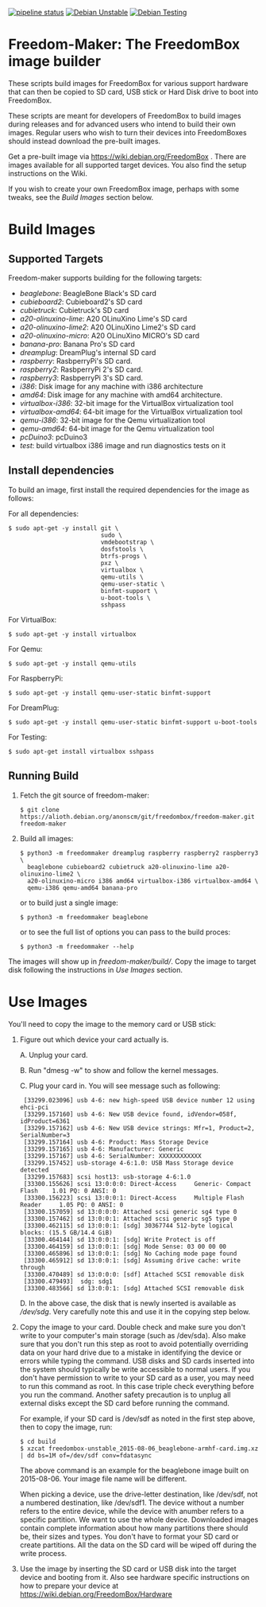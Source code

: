 [![pipeline status](https://salsa.debian.org/freedombox-team/freedom-maker/badges/master/pipeline.svg)](https://salsa.debian.org/freedombox-team/freedom-maker/commits/master)
[![Debian Unstable](https://badges.debian.net/badges/debian/unstable/freedom-maker/version.svg)](https://packages.debian.org/unstable/freedom-maker)
[![Debian Testing](https://badges.debian.net/badges/debian/testing/freedom-maker/version.svg)](https://packages.debian.org/testing/freedom-maker)

# Freedom-Maker: The FreedomBox image builder

These scripts build images for FreedomBox for various support hardware
that can then be copied to SD card, USB stick or Hard Disk drive to
boot into FreedomBox.

These scripts are meant for developers of FreedomBox to build images
during releases and for advanced users who intend to build their own
images.  Regular users who wish to turn their devices into
FreedomBoxes should instead download the pre-built images.

Get a pre-built image via https://wiki.debian.org/FreedomBox .  There
are images available for all supported target devices.  You also find
the setup instructions on the Wiki.

If you wish to create your own FreedomBox image, perhaps with some
tweaks, see the *Build Images* section below.

# Build Images

## Supported Targets

Freedom-maker supports building for the following targets:

- *beaglebone*: BeagleBone Black's SD card
- *cubieboard2*: Cubieboard2's SD card
- *cubietruck*: Cubietruck's SD card
- *a20-olinuxino-lime*: A20 OLinuXino Lime's SD card
- *a20-olinuxino-lime2*: A20 OLinuXino Lime2's SD card
- *a20-olinuxino-micro*: A20 OLinuXino MICRO's SD card
- *banana-pro*: Banana Pro's SD card
- *dreamplug*: DreamPlug's internal SD card
- *raspberry*: RasbperryPi's SD card.
- *raspberry2*: RasbperryPi 2's SD card.
- *raspberry3*: RasbperryPi 3's SD card.
- *i386*: Disk image for any machine with i386 architecture
- *amd64*: Disk image for any machine with amd64 architecture.
- *virtualbox-i386*: 32-bit image for the VirtualBox virtualization tool
- *virtualbox-amd64*: 64-bit image for the VirtualBox virtualization tool
- *qemu-i386*: 32-bit image for the Qemu virtualization tool
- *qemu-amd64*: 64-bit image for the Qemu virtualization tool
- *pcDuino3*: pcDuino3  
- *test*: build virtualbox i386 image and run diagnostics tests on it

## Install dependencies

To build an image, first install the required dependencies for the
image as follows:

For all dependencies:
```shell
$ sudo apt-get -y install git \
                          sudo \
                          vmdebootstrap \
                          dosfstools \
                          btrfs-progs \
                          pxz \
                          virtualbox \
                          qemu-utils \
                          qemu-user-static \
                          binfmt-support \
                          u-boot-tools \
                          sshpass
```

For VirtualBox:
```
$ sudo apt-get -y install virtualbox
```

For Qemu:
```
$ sudo apt-get -y install qemu-utils
```

For RaspberryPi:
```
$ sudo apt-get -y install qemu-user-static binfmt-support
```

For DreamPlug:
```
$ sudo apt-get -y install qemu-user-static binfmt-support u-boot-tools
```

For Testing:
```
$ sudo apt-get install virtualbox sshpass
```

## Running Build

1. Fetch the git source of freedom-maker:
    ```
    $ git clone https://alioth.debian.org/anonscm/git/freedombox/freedom-maker.git freedom-maker
    ```

2. Build all images:
    ```
    $ python3 -m freedommaker dreamplug raspberry raspberry2 raspberry3 \
      beaglebone cubieboard2 cubietruck a20-olinuxino-lime a20-olinuxino-lime2 \
      a20-olinuxino-micro i386 amd64 virtualbox-i386 virtualbox-amd64 \
      qemu-i386 qemu-amd64 banana-pro
    ```

    or to build just a single image:
    ```
    $ python3 -m freedommaker beaglebone
    ```

    or to see the full list of options you can pass to the build proces:
    ```
    $ python3 -m freedommaker --help
    ```

The images will show up in *freedom-maker/build/*. Copy the image to
target disk following the instructions in *Use Images* section.

# Use Images

You'll need to copy the image to the memory card or USB stick:

1. Figure out which device your card actually is.

    A. Unplug your card.

    B. Run "dmesg -w" to show and follow the kernel messages.

    C. Plug your card in.  You will see message such as following:

        [33299.023096] usb 4-6: new high-speed USB device number 12 using ehci-pci
        [33299.157160] usb 4-6: New USB device found, idVendor=058f, idProduct=6361
        [33299.157162] usb 4-6: New USB device strings: Mfr=1, Product=2, SerialNumber=3
        [33299.157164] usb 4-6: Product: Mass Storage Device
        [33299.157165] usb 4-6: Manufacturer: Generic
        [33299.157167] usb 4-6: SerialNumber: XXXXXXXXXXXX
        [33299.157452] usb-storage 4-6:1.0: USB Mass Storage device detected
        [33299.157683] scsi host13: usb-storage 4-6:1.0
        [33300.155626] scsi 13:0:0:0: Direct-Access     Generic- Compact Flash    1.01 PQ: 0 ANSI: 0
        [33300.156223] scsi 13:0:0:1: Direct-Access     Multiple Flash Reader     1.05 PQ: 0 ANSI: 0
        [33300.157059] sd 13:0:0:0: Attached scsi generic sg4 type 0
        [33300.157462] sd 13:0:0:1: Attached scsi generic sg5 type 0
        [33300.462115] sd 13:0:0:1: [sdg] 30367744 512-byte logical blocks: (15.5 GB/14.4 GiB)
        [33300.464144] sd 13:0:0:1: [sdg] Write Protect is off
        [33300.464159] sd 13:0:0:1: [sdg] Mode Sense: 03 00 00 00
        [33300.465896] sd 13:0:0:1: [sdg] No Caching mode page found
        [33300.465912] sd 13:0:0:1: [sdg] Assuming drive cache: write through
        [33300.470489] sd 13:0:0:0: [sdf] Attached SCSI removable disk
        [33300.479493]  sdg: sdg1
        [33300.483566] sd 13:0:0:1: [sdg] Attached SCSI removable disk

    D. In the above case, the disk that is newly inserted is available
       as */dev/sdg*.  Very carefully note this and use it in the
       copying step below.

2. Copy the image to your card.  Double check and make sure you don't
   write to your computer's main storage (such as /dev/sda).  Also
   make sure that you don't run this step as root to avoid potentially
   overriding data on your hard drive due to a mistake in identifying
   the device or errors while typing the command.  USB disks and SD
   cards inserted into the system should typically be write accessible
   to normal users. If you don't have permission to write to your SD
   card as a user, you may need to run this command as root.  In this
   case triple check everything before you run the command.  Another
   safety precaution is to unplug all external disks except the SD
   card before running the command.

   For example, if your SD card is /dev/sdf as noted in the first step
   above, then to copy the image, run:
    ```
    $ cd build
    $ xzcat freedombox-unstable_2015-08-06_beaglebone-armhf-card.img.xz | dd bs=1M of=/dev/sdf conv=fdatasync
    ```

   The above command is an example for the beaglebone image built on
   2015-08-06.  Your image file name will be different.

   When picking a device, use the drive-letter destination, like
   /dev/sdf, not a numbered destination, like /dev/sdf1.  The device
   without a number refers to the entire device, while the device with
   anumber refers to a specific partition.  We want to use the whole
   device.  Downloaded images contain complete information about how
   many partitions there should be, their sizes and types. You don't
   have to format your SD card or create partitions. All the data on
   the SD card will be wiped off during the write process.

3. Use the image by inserting the SD card or USB disk into the target
   device and booting from it.  Also see hardware specific
   instructions on how to prepare your device at
   https://wiki.debian.org/FreedomBox/Hardware
